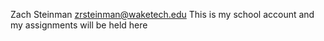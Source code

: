 Zach Steinman zrsteinman@waketech.edu This is my school account and my assignments will be held here
